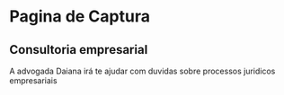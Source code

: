 # Pagina de Captura
## Consultoria empresarial
A advogada Daiana irá te ajudar com duvidas sobre processos juridicos empresariais 